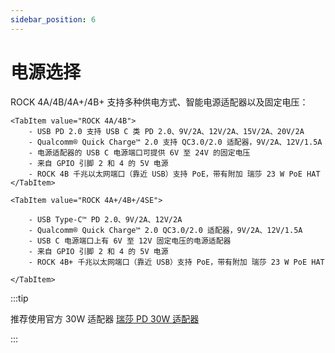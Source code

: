 ```yaml
---
sidebar_position: 6
---
```


# 电源选择

ROCK 4A/4B/4A+/4B+ 支持多种供电方式、智能电源适配器以及固定电压：

<Tabs queryString="model">

    <TabItem value="ROCK 4A/4B">
        - USB PD 2.0 支持 USB C 类 PD 2.0、9V/2A、12V/2A、15V/2A、20V/2A
        - Qualcomm® Quick Charge™ 2.0 支持 QC3.0/2.0 适配器，9V/2A、12V/1.5A
        - 电源适配器的 USB C 电源端口可提供 6V 至 24V 的固定电压
        - 来自 GPIO 引脚 2 和 4 的 5V 电源
        - ROCK 4B 千兆以太网端口（靠近 USB）支持 PoE，带有附加 瑞莎 23 W PoE HAT
    </TabItem>

    <TabItem value="ROCK 4A+/4B+/4SE">

        - USB Type-C™ PD 2.0、9V/2A、12V/2A
        - Qualcomm® Quick Charge™ 2.0 QC3.0/2.0 适配器，9V/2A、12V/1.5A
        - USB C 电源端口上有 6V 至 12V 固定电压的电源适配器
        - 来自 GPIO 引脚 2 和 4 的 5V 电源
        - ROCK 4B+ 千兆以太网端口（靠近 USB）支持 PoE，带有附加 瑞莎 23 W PoE HAT

    </TabItem>

</Tabs>

:::tip

推荐使用官方 30W 适配器 [瑞莎 PD 30W 适配器](../../../accessories/pd_30w)

:::
